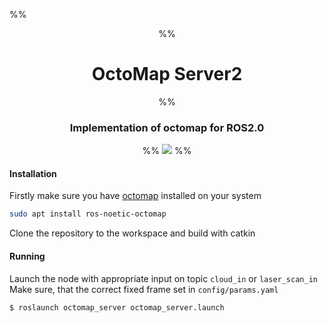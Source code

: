%% <div align="center">
%%   <h1>OctoMap Server2</h1>
%%   <h3>Implementation of octomap for ROS2.0 </h3>
%%     <a href="https://travis-ci.com/iKrishneel/octomap_server2"><img src="https://travis-ci.com/iKrishneel/octomap_server2.svg?branch=master"></a>
%% </div>

#### Installation
Firstly make sure you have [octomap](https://github.com/OctoMap/octomap.git) installed on your system 

```bash
sudo apt install ros-noetic-octomap
```

Clone the repository to the workspace and build with catkin

#### Running
Launch the node with appropriate input on topic `cloud_in` or `laser_scan_in`
Make sure, that the correct fixed frame set in `config/params.yaml`

```bash
$ roslaunch octomap_server octomap_server.launch
```
